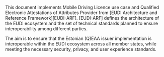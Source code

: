 This document implements Mobile Driving Licence use case and Qualified Electronic Attestations of Attributes Provider
from [EUDI Architecture and Reference Framework][EUDI-ARF]. [EUDI-ARF] defines the architecture of the EUDI ecosystem
and the set of technical standards planned to ensure interoperability among different parties.

The aim is to ensure that the Estonian (Q)EAA issuer implementation is interoperable within the EUDI ecosystem across
all member states, while meeting the necessary security, privacy, and user experience standards.